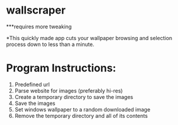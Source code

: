 # wallscraper

***requires more tweaking

*This quickly made app cuts your wallpaper browsing and selection process down to less than a minute.


# Program Instructions:
1. Predefined url
2. Parse website for images (preferably hi-res)
3. Create a temporary directory to save the images
4. Save the images
5. Set windows wallpaper to a random downloaded image
6. Remove the temporary directory and all of its contents
